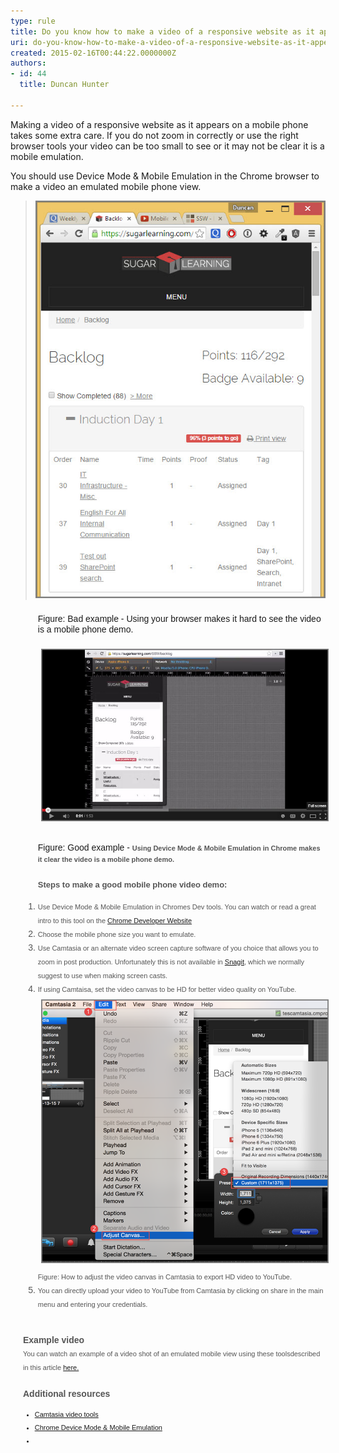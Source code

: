 ```yaml
---
type: rule
title: Do you know how to make a video of a responsive website as it appears on a mobile phone?
uri: do-you-know-how-to-make-a-video-of-a-responsive-website-as-it-appears-on-a-mobile-phone
created: 2015-02-16T00:44:22.0000000Z
authors:
- id: 44
  title: Duncan Hunter

---
```


 
​Making a video of a responsive website as it appears on a mobile phone takes some extra care. If you do not zoom in correctly or use the right browser tools your video can be too small to see or it may not be clear it is a mobile emulation.
 
​​​You should use Device Mode & Mobile Emulation in the Chrome browser to make a video an emulated mobile phone view.




> ![browser-bad-view-for-video.jpg](browser-bad-view-for-video.jpg)



<dl class="bad" style="margin:0px;padding-top:10px;padding-bottom:10px;padding-left:20px;font-family:arial, helvetica, sans-serif;line-height:17px;"><dd style="margin-top:-2px;margin-left:0px;padding-bottom:7px;padding-left:1.7em;">Figure: Bad example - Using your browser makes it hard to see the video is a mobile phone demo.<br><br><img src="Mobilephone-emulator-chrome.jpg" alt="Mobilephone-emulator-chrome.jpg" style="line-height:21px;margin:5px;width:650px;background-color:transparent;"></dd></dl><dl class="good" style="margin:0px;padding-top:10px;padding-bottom:10px;padding-left:20px;"><dd style="font-family:arial, helvetica, sans-serif;line-height:17px;margin-top:-2px;margin-left:0px;padding-bottom:7px;padding-left:1.7em;">Figure: Good example - <span style="color:#555555;font-family:arial, helvetica, sans-serif;font-size:11px;font-weight:bold;line-height:17px;">Using Device Mode & Mobile Emulation in Chrome makes it clear the video is a mobile phone demo.</span></dd><ul><font color="#555555" face="arial, helvetica, sans-serif" style="font-size:13px;"><span style="line-height:21px;"><b>Steps to make a good mobile phone video demo:​<br></b></span></font></ul><span style="line-height:21px;font-family:arial, helvetica, sans-serif;"><ol><li style="color:#555555;"><span style="color:#555555;font-size:11px;">​Use Device Mode & Mobile Emulation in Chromes Dev tools. You can watch or read a great intro to this tool on the <a href="https://developer.chrome.com/devtools/docs/device-mode">Chrome Developer Website​</a></span></li><li style="color:#555555;"><span style="color:#555555;font-size:11px;">Choose the mobile phone size ​you want to emulate.</span></li><li style="color:#555555;"><span style="color:#555555;font-size:11px;">Use Camtasia or an alternate video screen capture software of you choice that allows you to zoom in post production. Unfortunately this is not available in <a href="http://www.techsmith.com/snagit.html">Snagit</a>, which we normally suggest to use when making screen casts.</span></li><li style="color:#555555;"><span style="color:#555555;"><span style="font-size:11px;">If using Camtaisa, set the video canvas to be HD for better video quality on YouTube.</span><br><img src="Screen Shot 2015-02-16 at 12.23.19 pm.png" alt="Screen Shot 2015-02-16 at 12.23.19 pm.png" style="margin:5px;width:650px;"><br><span style="font-size:11px;">Figure: How to adjust the video canvas in Camtasia to export HD video to YouTube.  </span></span></li><li style="color:#555555;"><span style="color:#555555;"><span style="color:#555555;font-family:arial, helvetica, sans-serif;line-height:21px;font-size:11px;">You can directly upload your video to YouTube from C</span><span style="color:#555555;font-family:arial, helvetica, sans-serif;line-height:21px;font-size:11px;">am</span><span style="color:#555555;font-family:arial, helvetica, sans-serif;line-height:21px;"><span style="font-size:11px;">tasia by clicking on share in the main menu and entering your credentials.<br><br></span></span></span></li></ol><div><span style="color:#555555;"><b>Example video​</b></span></div></span><span style="line-height:21px;font-family:arial, helvetica, sans-serif;"><div><span style="color:#555555;"><b></b></span><span style="font-size:11px;color:#555555;">​</span><span style="font-size:11px;color:#555555;">You can watch an example of a video shot of an emulated mobile view using these toolsdescribed in this article <a href="https://www.youtube.com/watch?v=eyiqryb5y1Y">here.​</a> </span><span style="font-size:11px;color:#555555;">​</span><font color="#555555"><span style="font-size:11px;"><span style="line-height:21px;font-family:arial, helvetica, sans-serif;"><strong><br></strong></span></span></font><span style="line-height:21px;font-family:arial, helvetica, sans-serif;"><span style="color:#555555;"><strong>​​<br></strong></span></span></div></span><span style="line-height:21px;font-family:arial, helvetica, sans-serif;"><div><span style="line-height:21px;font-family:arial, helvetica, sans-serif;"><span style="color:#555555;"><strong>​Additional resources</strong></span></span><font color="#555555"><span style="font-size:11px;"><br></span></font></div></span><span style="line-height:21px;font-family:arial, helvetica, sans-serif;font-size:11px;"><ul><li>​​<a href="http://www.techsmith.com/camtasia.html">Camtasia video tools</a><br></li><li><a href="https://developer.chrome.com/devtools/docs/device-mode">Chrome Device Mode & Mobile Emulation​​</a></li><li></li></ul></span><br><br><br></dl>
